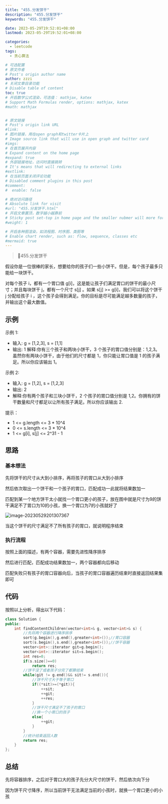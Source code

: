 ```yaml
---
title: "455.分发饼干"
description: "455.分发饼干"
keywords: "455.分发饼干"

date: 2023-05-29T19:52:01+08:00
lastmod: 2023-05-29T19:52:01+08:00

categories:
  - leetcode
tags:
  - 贪心算法

# 可选配置
# 原文作者
# Post's origin author name
author: zzzi
# 关闭文章目录功能
# Disable table of content
toc: true
# 开启数学公式渲染，可选值： mathjax, katex
# Support Math Formulas render, options: mathjax, katex
#math: mathjax


# 原文链接
# Post's origin link URL
#link:
# 图片链接，用在open graph和twitter卡片上
# Image source link that will use in open graph and twitter card
#imgs:
# 在首页展开内容
# Expand content on the home page
#expand: true
# 外部链接地址，访问时直接跳转
# It's means that will redirecting to external links
#extlink:
# 在当前页面关闭评论功能
# Disabled comment plugins in this post
#comment:
#  enable: false

# 绝对访问路径
# Absolute link for visit
#url: "455.分发饼干.html"
# 开启文章置顶，数字越小越靠前
# Sticky post set-top in home page and the smaller nubmer will more forward.
#weight: 1

# 开启各种图渲染，如流程图、时序图、类图等
# Enable chart render, such as: flow, sequence, classes etc
#mermaid: true
---
```


> :baby:455.分发饼干

假设你是一位很棒的家长，想要给你的孩子们一些小饼干。但是，每个孩子最多只能给一块饼干。

对每个孩子 i，都有一个胃口值  g[i]，这是能让孩子们满足胃口的饼干的最小尺寸；并且每块饼干 j，都有一个尺寸 s[j] 。如果 s[j] >= g[i]，我们可以将这个饼干 j 分配给孩子 i ，这个孩子会得到满足。你的目标是尽可能满足越多数量的孩子，并输出这个最大数值。

<!--more-->

## 示例

示例  1:

- 输入: g = [1,2,3], s = [1,1]
- 输出: 1 解释:你有三个孩子和两块小饼干，3 个孩子的胃口值分别是：1,2,3。虽然你有两块小饼干，由于他们的尺寸都是 1，你只能让胃口值是 1 的孩子满足。所以你应该输出 1。

示例  2:

- 输入: g = [1,2], s = [1,2,3]
- 输出: 2
- 解释:你有两个孩子和三块小饼干，2 个孩子的胃口值分别是 1,2。你拥有的饼干数量和尺寸都足以让所有孩子满足。所以你应该输出 2.

提示：

- 1 <= g.length <= 3 * 10^4
- 0 <= s.length <= 3 * 10^4
- 1 <= g[i], s[j] <= 2^31 - 1

## 思路

### 基本想法

先将饼干的尺寸从大到小排序，再将孩子的胃口从大到小排序

然后依次取出一个饼干和一个孩子的胃口，匹配成功一此就将结果数加一

匹配到某一个地方饼干太小就找一个胃口更小的孩子，放在图中就是尺寸为9的饼干满足不了胃口为10的小孩，换一个胃口为7的小孩就好了

![image-20230529201307367](https://zzzi-img-1313100942.cos.ap-beijing.myqcloud.com/img/202305292014607.png)

当这个饼干的尺寸满足不了所有孩子的胃口，就说明程序结束

### 执行流程

按照上面的描述，有两个容器，需要先进性降序排序

然后进行匹配，匹配成功结果数加一，两个容器都向后移动

匹配失败只有孩子的胃口容器向后，当孩子的胃口容器遍历结束时直接返回结果集即可

## 代码

按照以上分析，得出以下代码：

```C++
class Solution {
public:
    int findContentChildren(vector<int>& g, vector<int>& s) {
        //先将两个容器进行降序排序
        sort(g.begin(),g.end(),greater<int>());//胃口容器
        sort(s.begin(),s.end(),greater<int>());//饼干容器
        vector<int>::iterator git=g.begin();
        vector<int>::iterator sit=s.begin();
        int res=0;
        if(s.size()==0)
            return res;
        //饼干没了或者孩子分完了都算结束
        while(git != g.end()&& sit!= s.end()){
            //饼干尺寸大于等于胃口
            if((*sit)>=(*git)){
                ++sit;
                ++git;
                ++res;
            }
            //饼干尺寸满足不了孩子的胃口
            //换一个小胃口的孩子
            else{
                ++git;
            }
        }
        //统计结束返回人数
        return res;
    }
};
```

## 总结

先将容器排序，之后对于胃口大的孩子先分大尺寸的饼干，然后依次向下分

因为饼干尺寸降序，所以当前饼干无法满足当前的小孩时，就换一个胃口更小的小孩
